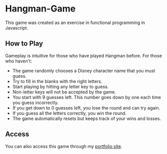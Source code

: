 # Hangman-Game

This game was created as an exercise in functional programming in Javascript.

## How to Play

Gameplay is intuitive for those who have played Hangman before. For those who haven't:

- The game randomly chooses a Disney character name that you must guess.
- Try to fill in the blanks with the right letters.
- Start playing by hitting any letter key to guess.
- Non-letter keys will not be accepted by the game.
- You start with 9 guesses left. This number goes down by one each time you guess incorrectly.
- If you get down to 0 guesses left, you lose the round and can try again.
- If you guess all the letters correctly, you win the round.
- The game automatically resets but keeps track of your wins and losses.

## Access

You can also access this game through my [portfolio site](https://jkhwu.github.io/Responsive-Portfolio/portfolio.html).
